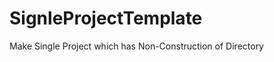 SignleProjectTemplate
=====================

Make Single Project which has Non-Construction of Directory
